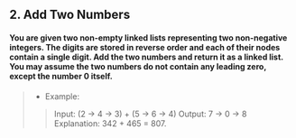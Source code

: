 ## 2. Add Two Numbers
#### You are given two non-empty linked lists representing two non-negative integers. The digits are stored in reverse order and each of their nodes contain a single digit. Add the two numbers and return it as a linked list.<br>You may assume the two numbers do not contain any leading zero, except the number 0 itself.

>* Example:
>> Input: (2 -> 4 -> 3) + (5 -> 6 -> 4)
>> Output: 7 -> 0 -> 8
>> Explanation: 342 + 465 = 807.